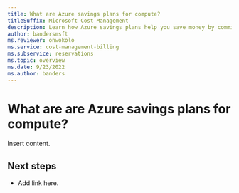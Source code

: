 ```yaml
---
title: What are Azure savings plans for compute?
titleSuffix: Microsoft Cost Management
description: Learn how Azure savings plans help you save money by committing an hourly spend for one-year or three-year plan for Azure compute resources.
author: bandersmsft
ms.reviewer: onwokolo
ms.service: cost-management-billing
ms.subservice: reservations
ms.topic: overview
ms.date: 9/23/2022
ms.author: banders
---
```


# What are are Azure savings plans for compute?

Insert content.

## Next steps

- Add link here.